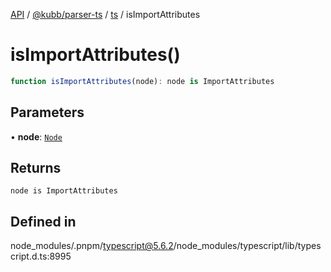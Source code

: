 [API](../../../../../packages.md) / [@kubb/parser-ts](../../../index.md) / [ts](../index.md) / isImportAttributes

# isImportAttributes()

```ts
function isImportAttributes(node): node is ImportAttributes
```

## Parameters

• **node**: [`Node`](../interfaces/Node.md)

## Returns

`node is ImportAttributes`

## Defined in

node\_modules/.pnpm/typescript@5.6.2/node\_modules/typescript/lib/typescript.d.ts:8995
